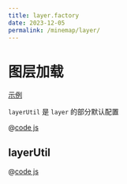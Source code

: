```yaml
---
title: layer.factory
date: 2023-12-05
permalink: /minemap/layer/
---
```


# 图层加载

[示例](/minemap/layer-load/#加载普通点位)

`layerUtil` 是 `layer` 的部分默认配置

@[code js](../../../theme/examples/map/minemap/js/factory/layer.factory.js)

## layerUtil

@[code js](../../../theme/examples/map/minemap/js/util/layerUtil.js)